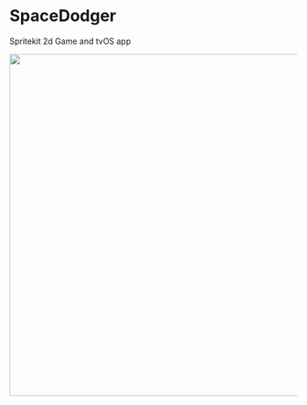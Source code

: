 # SpaceDodger
Spritekit 2d Game and tvOS app


<img src="SpaceDodger.gif?raw=true" width="600px height=600px">
